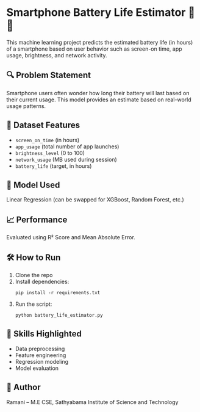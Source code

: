 # Smartphone Battery Life Estimator 📱🔋

This machine learning project predicts the estimated battery life (in hours) of a smartphone based on user behavior such as screen-on time, app usage, brightness, and network activity.

## 🔍 Problem Statement
Smartphone users often wonder how long their battery will last based on their current usage. This model provides an estimate based on real-world usage patterns.

## 📂 Dataset Features
- `screen_on_time` (in hours)
- `app_usage` (total number of app launches)
- `brightness_level` (0 to 100)
- `network_usage` (MB used during session)
- `battery_life` (target, in hours)

## 🧠 Model Used
Linear Regression (can be swapped for XGBoost, Random Forest, etc.)

## 📈 Performance
Evaluated using R² Score and Mean Absolute Error.

## 🛠️ How to Run
1. Clone the repo
2. Install dependencies:
    ```
    pip install -r requirements.txt
    ```
3. Run the script:
    ```
    python battery_life_estimator.py
    ```

## 🤖 Skills Highlighted
- Data preprocessing
- Feature engineering
- Regression modeling
- Model evaluation

## 📌 Author
Ramani – M.E CSE, Sathyabama Institute of Science and Technology
